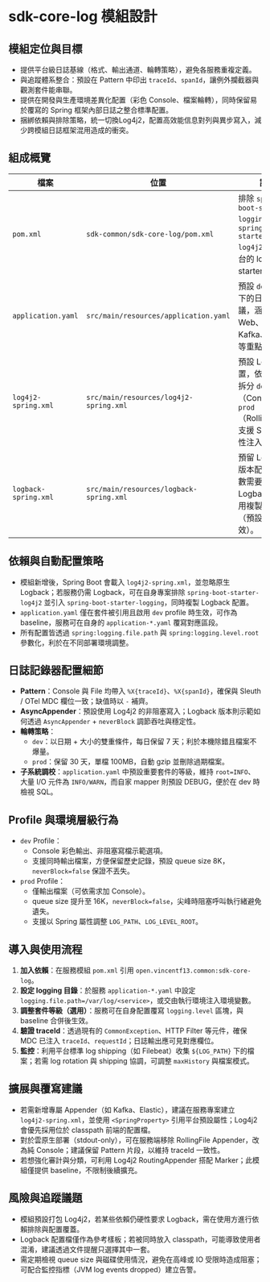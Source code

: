 # sdk-core-log 模組設計

## 模組定位與目標
- 提供平台級日誌基線（格式、輸出通道、輪轉策略），避免各服務重複定義。
- 與追蹤體系整合：預設在 Pattern 中印出 `traceId`、`spanId`，讓例外攔截器與觀測套件能串聯。
- 提供在開發與生產環境差異化配置（彩色 Console、檔案輪轉），同時保留易於覆寫的 Spring 框架內部日誌之整合標準配置。
- 捆綁依賴與排除策略，統一切換Log4j2，配置高效能信息對列與異步寫入，減少跨模組日誌框架混用造成的衝突。

## 組成概覽
| 檔案                   | 位置                                      | 說明                                                                                      |
| -------------------- | --------------------------------------- | --------------------------------------------------------------------------------------- |
| `pom.xml`            | `sdk-common/sdk-core-log/pom.xml`       | 排除 `spring-boot-starter-logging`，改用 `spring-boot-starter-log4j2`，作為平台的 logging starter。 |
| `application.yaml`   | `src/main/resources/application.yaml`   | 預設 `dev` profile 下的日誌等級建議，涵蓋 Web、資料層、Kafka、Redis 等重點套件。                                 |
| `log4j2-spring.xml`  | `src/main/resources/log4j2-spring.xml`  | 預設 Log4j2 配置，依 profile 拆分 `dev`（Console）與 `prod`（RollingFile），支援 Spring 屬性注入。           |
| `logback-spring.xml` | `src/main/resources/logback-spring.xml` | 預留 Logback 版本配置，供少數需要沿用 Logback 的應用複製或參考（預設不會生效）。                                       |

## 依賴與自動配置策略
- 模組新增後，Spring Boot 會載入 `log4j2-spring.xml`，並忽略原生 Logback；若服務仍需 Logback，可在自身專案排除 `spring-boot-starter-log4j2` 並引入 `spring-boot-starter-logging`，同時複製 Logback 配置。
- `application.yaml` 僅在套件被引用且啟用 `dev` profile 時生效，可作為 baseline，服務可在自身的 `application-*.yaml` 覆寫對應區段。
- 所有配置皆透過 `spring:logging.file.path` 與 `spring:logging.level.root` 參數化，利於在不同部署環境調整。

## 日誌記錄器配置細節
- **Pattern**：Console 與 File 均帶入 `%X{traceId}`、`%X{spanId}`，確保與 Sleuth / OTel MDC 欄位一致；缺值時以 `-` 補齊。
- **AsyncAppender**：預設使用 Log4j2 的非阻塞寫入；Logback 版本則示範如何透過 `AsyncAppender` + `neverBlock` 調節吞吐與穩定性。
- **輪轉策略**：
  - `dev`：以日期 + 大小的雙重條件，每日保留 7 天；利於本機除錯且檔案不爆量。
  - `prod`：保留 30 天，單檔 100MB，自動 gzip 並刪除過期檔案。
- **子系統調校**：`application.yaml` 中預設重要套件的等級，維持 `root=INFO`、大量 I/O 元件為 `INFO/WARN`，而自家 mapper 則預設 DEBUG，便於在 dev 時檢視 SQL。

## Profile 與環境層級行為
- `dev` Profile：
  - Console 彩色輸出、非阻塞寫檔示範選項。
  - 支援同時輸出檔案，方便保留歷史記錄，預設 queue size 8K，`neverBlock=false` 保證不丟失。
- `prod` Profile：
  - 僅輸出檔案（可依需求加 Console）。
  - queue size 提升至 16K，`neverBlock=false`，尖峰時阻塞呼叫執行緒避免遺失。
  - 支援以 Spring 屬性調整 `LOG_PATH`、`LOG_LEVEL_ROOT`。

## 導入與使用流程
1. **加入依賴**：在服務模組 `pom.xml` 引用 `open.vincentf13.common:sdk-core-log`。
2. **設定 logging 目錄**：於服務 `application-*.yaml` 中設定 `logging.file.path=/var/log/<service>`，或交由執行環境注入環境變數。
3. **調整套件等級（選用）**：服務可在自身配置覆寫 `logging.level` 區塊，與 baseline 合併後生效。
4. **驗證 traceId**：透過現有的 `CommonException`、HTTP Filter 等元件，確保 MDC 已注入 `traceId`、`requestId`；日誌輸出應可見對應欄位。
5. **監控**：利用平台標準 log shipping（如 Filebeat）收集 `${LOG_PATH}` 下的檔案；若需 log rotation 與 shipping 協調，可調整 `maxHistory` 與檔案模式。

## 擴展與覆寫建議
- 若需新增專屬 Appender（如 Kafka、Elastic），建議在服務專案建立 `log4j2-spring.xml`，並使用 `<SpringProperty>` 引用平台預設屬性；Log4j2 會優先採用位於 classpath 前端的配置檔。
- 對於雲原生部署（stdout-only），可在服務端移除 RollingFile Appender，改為純 Console；建議保留 Pattern 片段，以維持 traceId 一致性。
- 若想強化審計與分類，可利用 Log4j2 RoutingAppender 搭配 Marker；此模組僅提供 baseline，不限制後續擴充。

## 風險與追蹤議題
- 模組預設打包 Log4j2，若某些依賴仍硬性要求 Logback，需在使用方進行依賴排除與配置覆蓋。
- Logback 配置檔僅作為參考樣板；若被同時放入 classpath，可能導致使用者混淆，建議透過文件提醒只選擇其中一套。
- 需定期檢視 queue size 與磁碟使用情況，避免在高峰或 IO 受限時造成阻塞；可配合監控指標（JVM log events dropped）建立告警。
